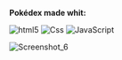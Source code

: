 <b> Pokédex made whit: </b>

  <img alt="html5" src="https://img.shields.io/badge/-HTML5-E34F26?style=flat-square&logo=html5&logoColor=white"/>
  <img alt="Css" src="https://img.shields.io/badge/-CSS3-1572B6?style=flat-square&logo=css3&logoColor=white"/>
  <img alt="JavaScript" src="https://img.shields.io/badge/-JavaScript-F7DF1E?style=flat-square&logo=javascript&logoColor=white"/> 

![Screenshot_6](https://github.com/Anapds/Pokedex/assets/109384880/191d3d79-a535-45ac-a1fd-a8ce18a92992)

